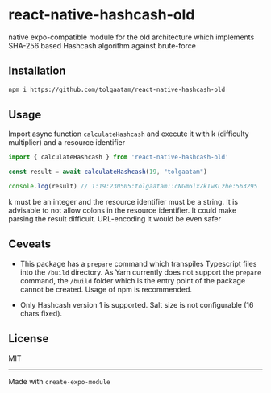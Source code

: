 # react-native-hashcash-old

native expo-compatible module for the old architecture which implements SHA-256 based Hashcash algorithm against brute-force

## Installation

```sh
npm i https://github.com/tolgaatam/react-native-hashcash-old
```

## Usage

Import async function `calculateHashcash` and execute it with k (difficulty multiplier) and a resource identifier

```js
import { calculateHashcash } from 'react-native-hashcash-old'

const result = await calculateHashcash(19, "tolgaatam")

console.log(result) // 1:19:230505:tolgaatam::cNGm6lxZkTwKLzhe:563295
```

k must be an integer and the resource identifier must be a string.
It is advisable to not allow colons in the resource identifier. It could make parsing the result difficult. URL-encoding it would be even safer

## Ceveats

- This package has a `prepare` command which transpiles Typescript files into the `/build` directory. As Yarn currently does not support the `prepare` command, the `/build` folder which is the entry point of the package cannot be created. Usage of npm is recommended.

- Only Hashcash version 1 is supported. Salt size is not configurable (16 chars fixed).

## License

MIT

---

Made with `create-expo-module`
